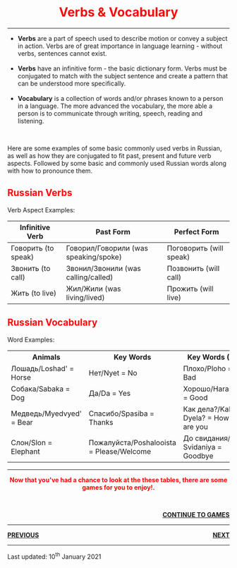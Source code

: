 <div class="container">
<h1 style="text-align:center; color:red;">Verbs & Vocabulary</h1>
<hr>
<ul>
	<li><b>Verbs</b> are a part of speech used to describe motion or convey a subject in action. Verbs are of great importance in language learning - without verbs, sentences cannot exist.</li>
	<br>
  <li><b>Verbs</b> have an infinitive form - the basic dictionary form. Verbs must be conjugated to match with the subject sentence and create a pattern that can be understood more specifically.</li>
	<br>
  <li><b>Vocabulary</b> is a collection of words and/or phrases known to a person in a language. The more advanced the vocabulary, the more able a person is to communicate through writing, speech, reading and listening.</li>
</ul>  
<br>

<p>Here are some examples of some basic commonly used verbs in Russian, as well as how they are conjugated to fit past, present and future verb aspects. Followed by some basic and commonly used Russian words along with how to pronounce them.</p>

<div class="container">
  	<h2 style="color:red;">Russian Verbs</h2>
  <p>Verb Aspect Examples:</p>            
  <table class="table table-striped">
    <thead>
      <tr>
        <th>Infinitive Verb</th>
        <th>Past Form</th>
        <th>Perfect Form</th>
      </tr>
    </thead>
    <tbody>
      <tr>
        <td>Говорить (to speak)</td>
        <td>Говорил/Говорили (was speaking/spoke)</td>
        <td>Поговорить (will speak)</td>
      </tr>
      <tr>
        <td>Звонить (to call)</td>
        <td>Звонил/Звонили (was calling/called)</td>
        <td>Позвонить (will call)</td>
      </tr>
      <tr>
        <td>Жить (to live)</td>
        <td>Жил/Жили (was living/lived)</td>
        <td>Прожить (will live)</td>
      </tr>
    </tbody>
  </table>
</div>

<div class="container">
 	<h2 style="color:red;">Russian Vocabulary</h2>
  <p>Word Examples:</p>            
  <table class="table table-striped">
	   <tbody>
      <tr>
        <th>Animals</th>
	<th>Key Words</th>
	<th>Key Words (2)</th>
	<th>Interrogatives</th>
		</tr>
		<tr>
        <td>Лошадь/Loshad' = Horse</td>
	<td>Нет/Nyet = No</td>
	<td> Плохо/Ploho = Bad</td>
	<td>Кто/Kto = Who</td>
      		</tr>
      		<tr>
	<td>Собака/Sabaka = Dog</td>
	<td>Да/Da = Yes</td>
	<td>Хорошо/Harasho = Good</td>
	<td>Когда/Kogda = When</td>
     		</tr>
      		<tr>
     	<td>Медведь/Myedvyed' = Bear</td>
     	<td>Спасибо/Spasiba = Thanks</td>
      	<td>Как дела?/Kak Dyela? = How are you</td>
	<td>Что/Shto = What/That</td>
      		</tr>
      		<tr>
      	<td>Слон/Slon = Elephant</td>
	<td>Пожалуйста/Poshalooista = Please/Welcome</td>
	<td>До свидания/Do Svidaniya = Goodbye</td>
	<td>Где/Gdye = Where</td>  
      </tr>
    </tbody>
  </table>
</div>
</div>
 <div class="container">
 <hr>  
 <p style="text-align:center; color:red;"><b>Now that you've had a chance to look at the these tables, there are some games for you to enjoy!.</b></p>
<br>
 <p> <a style="float:right;" href="https://jameslock98.github.io/SML5202-2020-Final-JamesLock/page9.html" class="btn2"> <b>CONTINUE TO GAMES</b> </a> </p> 
<br>
 <hr>
<p> <a style="float:left;" href="https://jameslock98.github.io/SML5202-2020-Final-JamesLock/page3.html" class="btn2"> <b>PREVIOUS</b> </a> </p>
<p> <a style="float:right;" href="https://jameslock98.github.io/SML5202-2020-Final-JamesLock/page5.html" class="btn2"> <b>NEXT</b> </a> </p>
<div style="clear:both;"> </div>
 <hr>
  <p> Last updated: 10<sup>th</sup> January 2021 </p>
